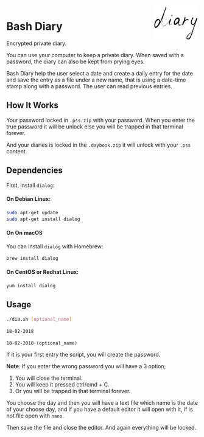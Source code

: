  <img align="right" width="120" height="90" title="Size Limit logo" src="./diary_logo.png">

# Bash Diary

Encrypted private diary.

You can use your computer to keep a private diary. When saved with a password, the diary can also
be kept from prying eyes.

Bash Diary help the user select a date and create a daily entry for the date and save
the entry as a file under a new name, that is using a date-time stamp along with a password. The
user can read previous entries.

## How It Works

Your password locked in `.pss.zip` with your password. When you enter the true password it will be unlock else you
will be trapped in that terminal forever.

And your diaries is locked in the `.daybook.zip` it will unlock with your `.pss` content.

## Dependencies

First, install `dialog`:

#### On Debian Linux:
```sh
sudo apt-get update
sudo apt-get install dialog
```
#### On On macOS
You can install `dialog` with Homebrew:
```sh
brew install dialog
```
#### On CentOS or Redhat Linux:
```sh
yum install dialog
```

## Usage
```sh
./dia.sh [optional_name]
```
`18-02-2018`

`18-02-2018-(optional_name)`

If it is your first entry the script, you will create the password.

**Note**: If you enter the wrong password you will have a 3 option;
1. You will close the terminal.
2. You will keep it pressed ctrl/cmd + C.
3. Or you will be trapped in that terminal forever.

You choose the day and then you will have a text file which name is the date of your choose day, and if you have a default editor 
it will open with it, if is not file open with ```nano```.

Then save the file and close the editor. And again everything will be locked.

